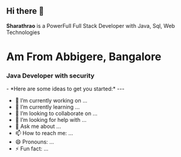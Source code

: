 ## Hi there 👋


**Sharathrao** is a PowerFull Full Stack Developer with Java, Sql, Web Technologies
<h1>Am From Abbigere, Bangalore</h1>
<h3>Java Developer with security</h3>
- *Here are some ideas to get you started:*
---

- 🔭 I’m currently working on ...
- 🌱 I’m currently learning ...
- 👯 I’m looking to collaborate on ...
- 🤔 I’m looking for help with ...
- 💬 Ask me about ...
- 📫 How to reach me: ...
- 😄 Pronouns: ...
- ⚡ Fun fact: ...

